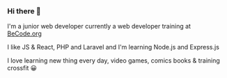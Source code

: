 ### Hi there 👋  


I'm a junior web developer currently a web developer training at [BeCode.org](https://becode.org/)

I like JS & React, PHP and Laravel and I'm learning Node.js and Express.js 

I love learning new thing every day, video games, comics books & training crossfit :grinning:

<br/>

